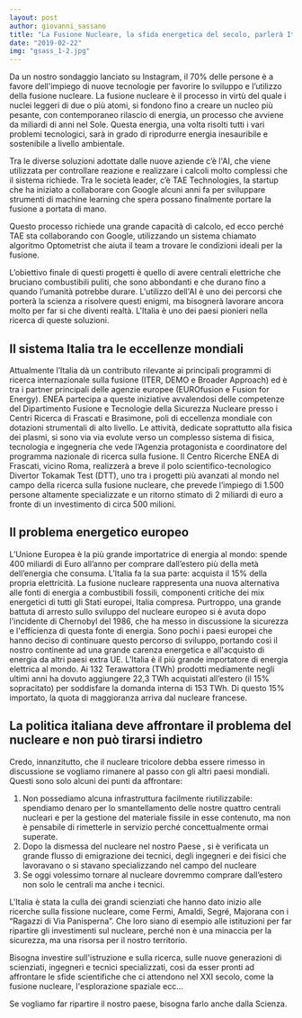 ```yaml
---
layout: post
author: giovanni_sassano
title: "La Fusione Nucleare, la sfida energetica del secolo, parlerà Italiano?"
date: "2019-02-22"
img: "gsass_1-2.jpg"
---
```


Da un nostro sondaggio lanciato su Instagram, il 70% delle persone è a favore dell'impiego di nuove tecnologie per favorire lo sviluppo e l’utilizzo della fusione nucleare. La fusione nucleare è il processo in virtù del quale i nuclei leggeri di due o più atomi, si fondono fino a creare un nucleo più pesante, con contemporaneo rilascio di energia, un processo che avviene da miliardi di anni nel Sole. Questa energia, una volta risolti tutti i vari problemi tecnologici, sarà in grado di riprodurre energia inesauribile e sostenibile a livello ambientale.

Tra le diverse soluzioni adottate dalle nuove aziende c’è l'AI, che viene utilizzata per controllare reazione e realizzare i calcoli molto complessi che il sistema richiede. Tra le società leader, c’è TAE Technologies, la startup che ha iniziato a collaborare con Google alcuni anni fa per sviluppare strumenti di machine learning che spera possano finalmente portare la fusione a portata di mano.

Questo processo richiede una grande capacità di calcolo, ed ecco perché TAE sta collaborando con Google, utilizzando un sistema chiamato algoritmo Optometrist che aiuta il team a trovare le condizioni ideali per la fusione.

L’obiettivo finale di questi progetti è quello di avere centrali elettriche che bruciano combustibili puliti, che sono abbondanti e che durano fino a quando l’umanità potrebbe durare. L'utilizzo dell'AI è uno dei percorsi che porterà la scienza a risolvere questi enigmi, ma bisognerà lavorare ancora molto per far si che diventi realtà. L'Italia è uno dei paesi pionieri nella ricerca di queste soluzioni.

## Il sistema Italia tra le eccellenze mondiali

Attualmente l’Italia dà un contributo rilevante ai principali programmi di ricerca internazionale sulla fusione (ITER, DEMO e Broader Approach) ed è tra i partner principali delle agenzie europee (EUROfusion e Fusion for Energy). ENEA partecipa a queste iniziative avvalendosi delle competenze del Dipartimento Fusione e Tecnologie della Sicurezza Nucleare presso i Centri Ricerca di Frascati e Brasimone, poli di eccellenza mondiale con dotazioni strumentali di alto livello. Le attività, dedicate soprattutto alla fisica dei plasmi, si sono via via evolute verso un complesso sistema di fisica, tecnologia e ingegneria che vede l’Agenzia protagonista e coordinatore del programma nazionale di ricerca sulla fusione. Il Centro Ricerche ENEA di Frascati, vicino Roma, realizzerà a breve il polo scientifico-tecnologico Divertor Tokamak Test (DTT), uno tra i progetti più avanzati al mondo nel campo della ricerca sulla fusione nucleare, che prevede l’impiego di 1.500 persone altamente specializzate e un ritorno stimato di 2 miliardi di euro a fronte di un investimento di circa 500 milioni.

## Il problema energetico europeo

L’Unione Europea è la più grande importatrice di energia al mondo: spende 400 miliardi di Euro all’anno per comprare dall’estero più della metà dell’energia che consuma. L’Italia fa la sua parte: acquista il 15% della propria elettricità. La fusione nucleare rappresenta una nuova alternativa alle fonti di energia a combustibili fossili, componenti critiche dei mix energetici di tutti gli Stati europei, Italia compresa. Purtroppo, una grande battuta di arresto sullo sviluppo del nucleare europeo si è avuta dopo l'incidente di Chernobyl del 1986, che ha messo in discussione la sicurezza e l'efficienza di questa fonte di energia. Sono pochi i paesi europei che hanno deciso di continuare questo percorso di sviluppo, portando così il nostro continente ad una grande carenza energetica e all'acquisto di energia da altri paesi extra UE. L’Italia è il più grande importatore di energia elettrica al mondo. Ai 132 Terawattora (TWh) prodotti mediamente negli ultimi anni ha dovuto aggiungere 22,3 TWh acquistati all’estero (il 15% sopracitato) per soddisfare la domanda interna di 153 TWh. Di questo 15% importato, la quota di maggioranza arriva dal nucleare francese.

## La politica italiana deve affrontare il problema del nucleare e non può tirarsi indietro

Credo, innanzitutto, che il nucleare tricolore debba essere rimesso in discussione se vogliamo rimanere al passo con gli altri paesi mondiali. Questi sono solo alcuni dei punti da affrontare:

1. Non possediamo alcuna infrastruttura facilmente riutilizzabile: spendiamo denaro per lo smantellamento delle nostre quattro centrali nucleari e per la gestione del materiale fissile in esse contenuto, ma non è pensabile di rimetterle in servizio perché concettualmente ormai superate.
2. Dopo la dismessa del nucleare nel nostro Paese , si è verificata un grande flusso di emigrazione dei tecnici, degli ingegneri e dei fisici che lavoravano o si stavano specializzando nel campo del nucleare
3. Se oggi volessimo tornare al nucleare dovremmo comprare dall’estero non solo le centrali ma anche i tecnici.

L'Italia è stata la culla dei grandi scienziati che hanno dato inizio alle ricerche sulla fissione nucleare, come Fermi, Amaldi, Segré, Majorana con i “Ragazzi di Via Panisperna”. Che loro siano di esempio alle istituzioni per far ripartire gli investimenti sul nucleare, perché non è una minaccia per la sicurezza, ma una risorsa per il nostro territorio.

Bisogna investire sull'istruzione e sulla ricerca, sulle nuove generazioni di scienziati, ingegneri e tecnici specializzati, così da esser pronti ad affrontare le sfide scientifiche che ci attendono nel XXI secolo, come la fusione nucleare, l'esplorazione spaziale ecc...

Se vogliamo far ripartire il nostro paese, bisogna farlo anche dalla Scienza.
